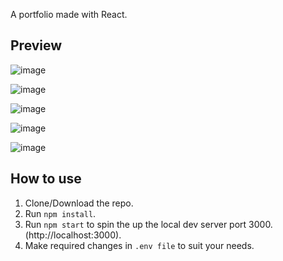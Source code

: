 A portfolio made with React.

## Preview

![image](https://github.com/ananttater/ananttater-personal-webpage/assets/77228263/e65aaa5d-77ba-4ea9-a895-28d3d05a30ab)

![image](https://github.com/ananttater/ananttater-personal-webpage/assets/77228263/f9ee1ecb-5a78-4e25-bb59-fc58cc847f2d)

![image](https://github.com/ananttater/ananttater-personal-webpage/assets/77228263/661ddf94-96f8-4dfa-be8c-b2a859a4e943)

![image](https://github.com/ananttater/ananttater-personal-webpage/assets/77228263/752e8b70-1a2e-4002-8c6e-b0ff4111b64d)

![image](https://github.com/ananttater/ananttater-personal-webpage/assets/77228263/11015b30-8bab-43e7-9f37-57316e1e9499)


## How to use

1. Clone/Download the repo.
2. Run `npm install`.
3. Run `npm start` to spin the up the local dev server port 3000.(http://localhost:3000).
4. Make required changes in `.env file` to suit your needs.
